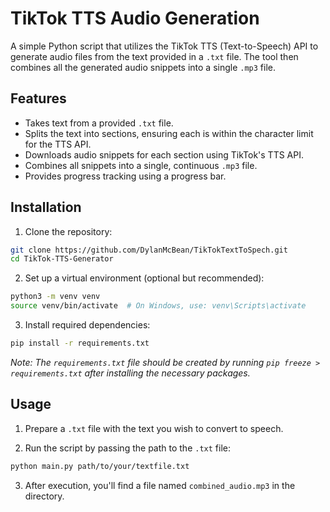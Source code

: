 # TikTok TTS Audio Generation

A simple Python script that utilizes the TikTok TTS (Text-to-Speech) API to generate audio files from the text provided in a `.txt` file. The tool then combines all the generated audio snippets into a single `.mp3` file.

## Features
- Takes text from a provided `.txt` file.
- Splits the text into sections, ensuring each is within the character limit for the TTS API.
- Downloads audio snippets for each section using TikTok's TTS API.
- Combines all snippets into a single, continuous `.mp3` file.
- Provides progress tracking using a progress bar.

## Installation

1. Clone the repository:

```sh
git clone https://github.com/DylanMcBean/TikTokTextToSpech.git
cd TikTok-TTS-Generator
```

2. Set up a virtual environment (optional but recommended):

```sh
python3 -m venv venv
source venv/bin/activate  # On Windows, use: venv\Scripts\activate
```

3. Install required dependencies:

```sh
pip install -r requirements.txt
```

_Note: The `requirements.txt` file should be created by running `pip freeze > requirements.txt` after installing the necessary packages._

## Usage

1. Prepare a `.txt` file with the text you wish to convert to speech.

2. Run the script by passing the path to the `.txt` file:

```sh
python main.py path/to/your/textfile.txt
```

3. After execution, you'll find a file named `combined_audio.mp3` in the directory.
